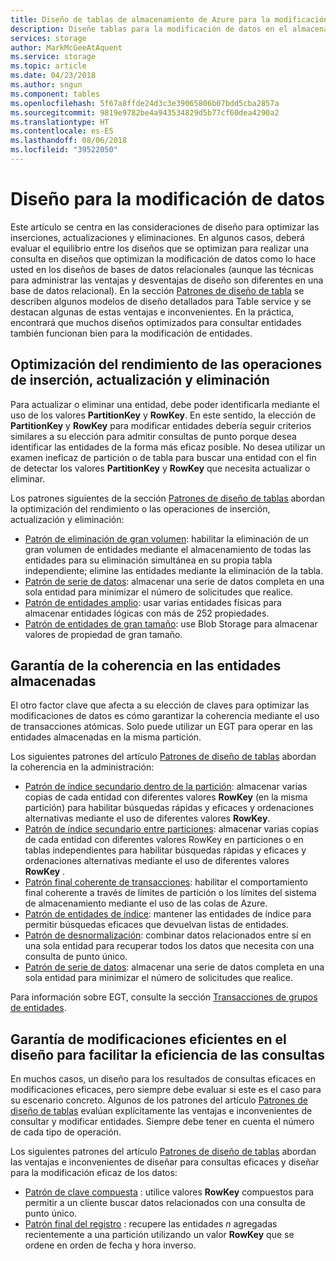```yaml
---
title: Diseño de tablas de almacenamiento de Azure para la modificación de datos | Microsoft Docs
description: Diseñe tablas para la modificación de datos en el almacenamiento en tablas de Azure.
services: storage
author: MarkMcGeeAtAquent
ms.service: storage
ms.topic: article
ms.date: 04/23/2018
ms.author: sngun
ms.component: tables
ms.openlocfilehash: 5f67a8ffde24d3c3e39065806b07bdd5cba2857a
ms.sourcegitcommit: 9819e9782be4a943534829d5b77cf60dea4290a2
ms.translationtype: HT
ms.contentlocale: es-ES
ms.lasthandoff: 08/06/2018
ms.locfileid: "39522050"
---
```

# <a name="design-for-data-modification"></a>Diseño para la modificación de datos
Este artículo se centra en las consideraciones de diseño para optimizar las inserciones, actualizaciones y eliminaciones. En algunos casos, deberá evaluar el equilibrio entre los diseños que se optimizan para realizar una consulta en diseños que optimizan la modificación de datos como lo hace usted en los diseños de bases de datos relacionales (aunque las técnicas para administrar las ventajas y desventajas de diseño son diferentes en una base de datos relacional). En la sección [Patrones de diseño de tabla](#table-design-patterns) se describen algunos modelos de diseño detallados para Table service y se destacan algunas de estas ventajas e inconvenientes. En la práctica, encontrará que muchos diseños optimizados para consultar entidades también funcionan bien para la modificación de entidades.  

## <a name="optimize-the-performance-of-insert-update-and-delete-operations"></a>Optimización del rendimiento de las operaciones de inserción, actualización y eliminación
Para actualizar o eliminar una entidad, debe poder identificarla mediante el uso de los valores **PartitionKey** y **RowKey**. En este sentido, la elección de **PartitionKey** y **RowKey** para modificar entidades debería seguir criterios similares a su elección para admitir consultas de punto porque desea identificar las entidades de la forma más eficaz posible. No desea utilizar un examen ineficaz de partición o de tabla para buscar una entidad con el fin de detectar los valores **PartitionKey** y **RowKey** que necesita actualizar o eliminar.  

Los patrones siguientes de la sección [Patrones de diseño de tablas](#table-design-patterns) abordan la optimización del rendimiento o las operaciones de inserción, actualización y eliminación:  

* [Patrón de eliminación de gran volumen](table-storage-design-patterns.md#high-volume-delete-pattern): habilitar la eliminación de un gran volumen de entidades mediante el almacenamiento de todas las entidades para su eliminación simultánea en su propia tabla independiente; elimine las entidades mediante la eliminación de la tabla.  
* [Patrón de serie de datos](table-storage-design-patterns.md#data-series-pattern): almacenar una serie de datos completa en una sola entidad para minimizar el número de solicitudes que realice.  
* [Patrón de entidades amplio](table-storage-design-patterns.md#wide-entities-pattern): usar varias entidades físicas para almacenar entidades lógicas con más de 252 propiedades.  
* [Patrón de entidades de gran tamaño](table-storage-design-patterns.md#large-entities-pattern): use Blob Storage para almacenar valores de propiedad de gran tamaño.  

## <a name="ensure-consistency-in-your-stored-entities"></a>Garantía de la coherencia en las entidades almacenadas
El otro factor clave que afecta a su elección de claves para optimizar las modificaciones de datos es cómo garantizar la coherencia mediante el uso de transacciones atómicas. Solo puede utilizar un EGT para operar en las entidades almacenadas en la misma partición.  

Los siguientes patrones del artículo [Patrones de diseño de tablas](table-storage-design-patterns.md) abordan la coherencia en la administración:  

* [Patrón de índice secundario dentro de la partición](table-storage-design-patterns.md#intra-partition-secondary-index-pattern): almacenar varias copias de cada entidad con diferentes valores **RowKey** (en la misma partición) para habilitar búsquedas rápidas y eficaces y ordenaciones alternativas mediante el uso de diferentes valores **RowKey**.  
* [Patrón de índice secundario entre particiones](table-storage-design-patterns.md#inter-partition-secondary-index-pattern): almacenar varias copias de cada entidad con diferentes valores RowKey en particiones o en tablas independientes para habilitar búsquedas rápidas y eficaces y ordenaciones alternativas mediante el uso de diferentes valores **RowKey** .  
* [Patrón final coherente de transacciones](table-storage-design-patterns.md#eventually-consistent-transactions-pattern): habilitar el comportamiento final coherente a través de límites de partición o los límites del sistema de almacenamiento mediante el uso de las colas de Azure.
* [Patrón de entidades de índice](table-storage-design-patterns.md#index-entities-pattern): mantener las entidades de índice para permitir búsquedas eficaces que devuelvan listas de entidades.  
* [Patrón de desnormalización](table-storage-design-patterns.md#denormalization-pattern): combinar datos relacionados entre sí en una sola entidad para recuperar todos los datos que necesita con una consulta de punto único.  
* [Patrón de serie de datos](table-storage-design-patterns.md#data-series-pattern): almacenar una serie de datos completa en una sola entidad para minimizar el número de solicitudes que realice.  

Para información sobre EGT, consulte la sección [Transacciones de grupos de entidades](table-storage-design.md#entity-group-transactions).  

## <a name="ensure-your-design-for-efficient-modifications-facilitates-efficient-queries"></a>Garantía de modificaciones eficientes en el diseño para facilitar la eficiencia de las consultas
En muchos casos, un diseño para los resultados de consultas eficaces en modificaciones eficaces, pero siempre debe evaluar si este es el caso para su escenario concreto. Algunos de los patrones del artículo [Patrones de diseño de tablas](table-storage-design-patterns.md) evalúan explícitamente las ventajas e inconvenientes de consultar y modificar entidades. Siempre debe tener en cuenta el número de cada tipo de operación.  

Los siguientes patrones del artículo [Patrones de diseño de tablas](table-storage-design-patterns.md) abordan las ventajas e inconvenientes de diseñar para consultas eficaces y diseñar para la modificación eficaz de los datos:  

* [Patrón de clave compuesta](table-storage-design-patterns.md#compound-key-pattern) : utilice valores **RowKey** compuestos para permitir a un cliente buscar datos relacionados con una consulta de punto único.  
* [Patrón final del registro](table-storage-design-patterns.md#log-tail-pattern) : recupere las entidades *n* agregadas recientemente a una partición utilizando un valor **RowKey** que se ordene en orden de fecha y hora inverso.  
